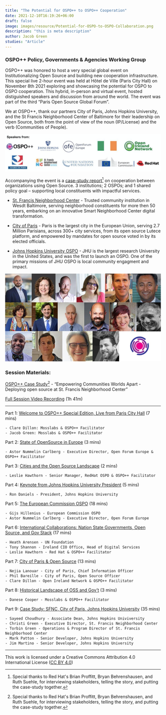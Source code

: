 ```yaml
---
title: "The Potential for OSPO++ to OSPO++ Cooperation"
date: 2021-12-10T16:19:26+06:00
draft: false
image: images/resource/Potential-for-OSPO-to-OSPO-Collaboration.png
description: "this is meta description"
author: Jacob Green
studies: "Article"
---
```


### OSPO++ Policy, Governments & Agencies Working Group

OSPO++ was honored to host a very special global event on Institutionalizing Open Source and building new cooperation infrastructure. This special live 2-hour event was held at Hôtel de Ville (Paris City Hall) on November 8th 2021 exploring and showcasing the potential for OSPO to OSPO cooperation. This hybrid, in-person and virtual event, hosted distiguished speakers and discussion from around the world. The event was part of the third “Paris Open Source Global Forum”.

We at OSPO++, thank our partners City of Paris, Johns Hopkins University, and the St Francis Neighborhood Center of Baltimore for their leadership on Open Source, both from the point of view of the noun (IP/License) and the verb (Communities of People).

![Logos of participating organisations](/images/resource/speakersorgs.png)

Accompanying the event is a [case-study report](/documents/empowering-communities-worlds-apart.pdf)[^1] on cooperation between organizations using Open Source. 3 institutions; 2 OSPOs; and 1 shared policy goal – supporting local constituents with impactful services.

- [St. Francis Neighborhood Center](https://www.stfranciscenter.org/) - Trusted community institution in Wesdt Baltimore, serving neighborhood constituents for more then 50 years, embarking on an innovative Smart Neighborhood Center digital transformation.

- [City of Paris](https://opensource.paris.fr/) - Paris is the largest city in the European Union, serving 2.7 Million Parisians, across 300+ city services, from its open source Lutece platform, and empowered by mandates for open source voted in by its elected officials.

- [Johns Hopkins University OSPO](https://drcc.library.jhu.edu/open-source-programs-office/) - JHU is the largest research University in the United States, and was the first to launch an OSPO. One of the primary missions of JHU OSPO is local community engagment and impact.

![Paris Speakers](/images/resource/ParisSpreakers.jpeg)

### Session Materials:
[OSPO++ Case Study](/documents/empowering-communities-worlds-apart.pdf)[^1] - “Empowering Communities Worlds Apart - Deploying open source at St. Francis Neighborhood Center”

[Full Session Video Recording](https://youtu.be/oGtCEPy2_-Y) (1h 41m)

***

Part 1:  [Welcome to OSPO++ Special Edition, Live from Paris City Hall](https://youtu.be/eP9c4ogMAXI) (7 mins)

	- Clare Dillon: Mosslabs & OSPO++ Facilitator 
	- Jacob Green: Mosslabs & OSPO++ Facilitator 

Part 2:  [State of OpenSource in Europe](https://youtu.be/TZoDm3-EZxc) (3 mins)

	- Astor Nummelin Carlberg - Executive Director, Open Forum Europe & OSPO++ Facilitator 
		
Part 3:  [Cities and the Open Source Landscape](https://youtu.be/VRqezGXjMP0) (2 mins)

	- Leslie Hawthorn - Senior Manager, RedHat OSPO & OSPO++ Facilitator 
		
Part 4:  [Keynote from Johns Hopkins University President](https://youtu.be/SlBHlgKqxSg) (5 mins)

	- Ron Daniels - President, Johns Hopkins University
		
Part 5:  [The European Commission OSPO](https://youtu.be/23QvMYlFHWQ) (18 mins)

	- Gijs Hillenius - European Commission OSPO
	- Astor Nummelin Carlberg - Executive Director, Open Forum Europe

Part 6:    [International Collaborations:  Nation State Governments, Open Source, and Gov Stack](https://youtu.be/cJ5CXX5eMdU) (17 mins)

	- Heath Arensen - UN Foundation
	- Tony Shannon - Ireland CIO Office, Head of Digital Services
	- Leslie Hawthorn - Red Hat & OSPO++ Facilitator 

Part 7:  [City of Paris & Open Source](https://youtu.be/gaY-FlgNcUM) (13 mins)

	- Nejia Lanouar - City of Paris, Chief Information Officer
	- Phil Bareille - City of Paris, Open Source Officer
	- Clare Dillon - Open Ireland Network & OSPO++ Facilitator

Part 8:  [Historical Landscape of  OSS and Gov’t](https://youtu.be/gXDU9kwWB1o) (3 mins)

	- Danese Cooper - Mosslabs & OSPO++ Facilitator 
	
Part 9:   [Case Study:  SFNC, City of Paris, Johns Hopkins University](https://youtu.be/OT9nH2Bb8-8) (35 mins)

	- Sayeed Choudhury - Associate Dean, Johns Hopkins Univiversity
	- Christi Green - Executive Director, St. Francis Neighborhood Center
	- Torbin Green - Operations & Program Director of St. Francis Neighborhood Center
	- Mark Patton - Senior Developer, Johns Hopkins University
	- Jim Martino - Senior Developer, Johns Hopkins University

***


[^1]: Special thanks to Red Hat's Brian Proffitt, Bryan Behrenshausen, and Ruth Suehle, for interviewing stakeholders, telling the story, and putting the case-study together.

This work is licensed under a Creative Commons Attribution 4.0 International License ([CC BY 4.0](https://creativecommons.org/licenses/by/4.0/))
